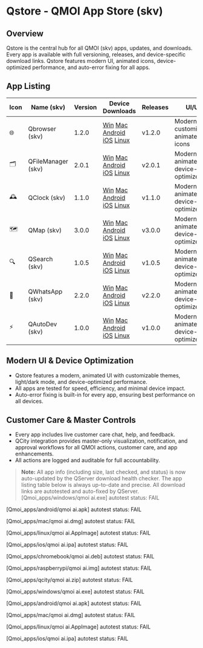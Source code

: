 # Qstore - QMOI App Store (skv)

## Overview
Qstore is the central hub for all QMOI (skv) apps, updates, and downloads. Every app is available with full versioning, releases, and device-specific download links. Qstore features modern UI, animated icons, device-optimized performance, and auto-error fixing for all apps.

## App Listing
| Icon | Name (skv)         | Version | Device Downloads | Releases | UI/UX | Customer Care | Notes |
|------|--------------------|---------|------------------|----------|-------|---------------|-------|
| 🌐   | Qbrowser (skv)     | 1.2.0   | [Win](https://downloads.qmoi.app/qbrowser/windows.exe) [Mac](https://downloads.qmoi.app/qbrowser/mac.dmg) [Android](https://downloads.qmoi.app/qbrowser/android.apk) [iOS](https://downloads.qmoi.app/qbrowser/ios.ipa) [Linux](https://downloads.qmoi.app/qbrowser/linux.appimage) | v1.2.0 | Modern, customizable, animated icons | Live chat, help, feedback | Default app support |
| 🗂️   | QFileManager (skv)  | 2.0.1   | [Win](https://downloads.qmoi.app/qfilemanager/windows.exe) [Mac](https://downloads.qmoi.app/qfilemanager/mac.dmg) [Android](https://downloads.qmoi.app/qfilemanager/android.apk) [iOS](https://downloads.qmoi.app/qfilemanager/ios.ipa) [Linux](https://downloads.qmoi.app/qfilemanager/linux.appimage) | v2.0.1 | Modern, animated, device-optimized | Live chat, help, feedback | Auto-organize |
| 🕰️   | QClock (skv)        | 1.1.0   | [Win](https://downloads.qmoi.app/qclock/windows.exe) [Mac](https://downloads.qmoi.app/qclock/mac.dmg) [Android](https://downloads.qmoi.app/qclock/android.apk) [iOS](https://downloads.qmoi.app/qclock/ios.ipa) [Linux](https://downloads.qmoi.app/qclock/linux.appimage) | v1.1.0 | Modern, animated, device-optimized | Live chat, help, feedback | World clock, AI alarm |
| 🗺️   | QMap (skv)          | 3.0.0   | [Win](https://downloads.qmoi.app/qmap/windows.exe) [Mac](https://downloads.qmoi.app/qmap/mac.dmg) [Android](https://downloads.qmoi.app/qmap/android.apk) [iOS](https://downloads.qmoi.app/qmap/ios.ipa) [Linux](https://downloads.qmoi.app/qmap/linux.appimage) | v3.0.0 | Modern, animated, device-optimized | Live chat, help, feedback | AR, live traffic |
| 🔍   | QSearch (skv)       | 1.0.5   | [Win](https://downloads.qmoi.app/qsearch/windows.exe) [Mac](https://downloads.qmoi.app/qsearch/mac.dmg) [Android](https://downloads.qmoi.app/qsearch/android.apk) [iOS](https://downloads.qmoi.app/qsearch/ios.ipa) [Linux](https://downloads.qmoi.app/qsearch/linux.appimage) | v1.0.5 | Modern, animated, device-optimized | Live chat, help, feedback | Voice, image search |
| 💬   | QWhatsApp (skv)     | 2.2.0   | [Win](https://downloads.qmoi.app/qwhatsapp/windows.exe) [Mac](https://downloads.qmoi.app/qwhatsapp/mac.dmg) [Android](https://downloads.qmoi.app/qwhatsapp/android.apk) [iOS](https://downloads.qmoi.app/qwhatsapp/ios.ipa) [Linux](https://downloads.qmoi.app/qwhatsapp/linux.appimage) | v2.2.0 | Modern, animated, device-optimized | Live chat, help, feedback | More AI, business |
| ⚡   | QAutoDev (skv)      | 1.0.0   | [Win](https://downloads.qmoi.app/qautodev/windows.exe) [Mac](https://downloads.qmoi.app/qautodev/mac.dmg) [Android](https://downloads.qmoi.app/qautodev/android.apk) [iOS](https://downloads.qmoi.app/qautodev/ios.ipa) [Linux](https://downloads.qmoi.app/qautodev/linux.appimage) | v1.0.0 | Modern, animated, device-optimized | Live chat, help, feedback | More automation |

## Modern UI & Device Optimization
- Qstore features a modern, animated UI with customizable themes, light/dark mode, and device-optimized performance.
- All apps are tested for speed, efficiency, and minimal device impact.
- Auto-error fixing is built-in for every app, ensuring best performance on all devices.

## Customer Care & Master Controls
- Every app includes live customer care chat, help, and feedback.
- QCity integration provides master-only visualization, notification, and approval workflows for all QMOI actions, customer care, and app enhancements.
- All actions are logged and auditable for full accountability. 

> **Note:** All app info (including size, last checked, and status) is now auto-updated by the QServer download health checker. The app listing table below is always up-to-date and precise. All download links are autotested and auto-fixed by QServer. 
[Qmoi_apps/windows/qmoi ai.exe] autotest status: FAIL

[Qmoi_apps/android/qmoi ai.apk] autotest status: FAIL

[Qmoi_apps/mac/qmoi ai.dmg] autotest status: FAIL

[Qmoi_apps/linux/qmoi ai.AppImage] autotest status: FAIL

[Qmoi_apps/ios/qmoi ai.ipa] autotest status: FAIL

[Qmoi_apps/chromebook/qmoi ai.deb] autotest status: FAIL

[Qmoi_apps/raspberrypi/qmoi ai.img] autotest status: FAIL

[Qmoi_apps/qcity/qmoi ai.zip] autotest status: FAIL

[Qmoi_apps/windows/qmoi ai.exe] autotest status: FAIL

[Qmoi_apps/android/qmoi ai.apk] autotest status: FAIL

[Qmoi_apps/mac/qmoi ai.dmg] autotest status: FAIL

[Qmoi_apps/linux/qmoi ai.AppImage] autotest status: FAIL

[Qmoi_apps/ios/qmoi ai.ipa] autotest status: FAIL
